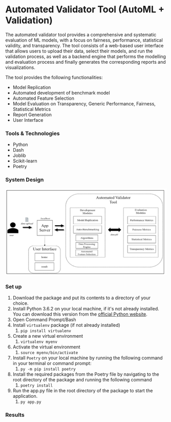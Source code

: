 # Automated Validator Tool (AutoML + Validation)
The automated validator tool provides a comprehensive and systematic evaluation of ML models, with a focus on fairness, performance, statistical validity, and transparency. The tool consists of a web-based user interface that allows users to upload their data, select their models, and run the validation process, as well as a backend engine that performs the modelling and evaluation process and finally generates the corresponding reports and visualizations.

The tool provides the following functionalities:
- Model Replication
- Automated development of benchmark model
- Automated Feature Selection
- Model Evaluation on Transparency, Generic Performance, Fairness, Statistical Metrics
- Report Generation
- User Interface

### Tools & Technologies
- Python 
- Dash
- Joblib 
- Scikit-learn
- Poetry

### System Design
![System Design](https://github.com/keiraaa-xrq/auto-ml-validation/blob/main/auto_ml_validation/app/assets/images/SystemDesign.png)


### Set up
1. Download the package and put its contents to a directory of your choice.
2. Install Python 3.6.2 on your local machine, if it's not already installed. You can download this version from the [official Python website](https://www.python.org/downloads/release/python-362/).
3. Open Command Prompt/Bash
4. Install `virtualenv` package (if not already installed) 
   1. `pip install virtualenv`
5. Create a new virtual environment
   1. `virtualenv myenv`
6. Activate the virtual environment
   1. `source myenv/bin/activate`
7. Install `Poetry` on your local machine by running the following command in your terminal or command prompt:
   1. `py -m pip install poetry`
8. Install the required packages from the Poetry file by navigating to the root directory of the package and running the following command
   1. `poetry install`
9. Run the app.py file in the root directory of the package to start the application.
   1. `py app.py`

### Results


